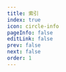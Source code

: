 ```yaml
---
title: 索引
index: true
icon: circle-info
pageInfo: false
editLink: false
prev: false
next: false
order: 1
---
```


